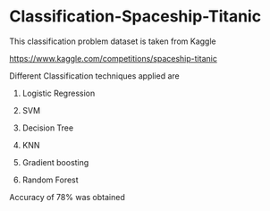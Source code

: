 # Classification-Spaceship-Titanic

This classification problem dataset is taken from Kaggle

https://www.kaggle.com/competitions/spaceship-titanic

Different Classification techniques applied are

1. Logistic Regression

2. SVM

3. Decision Tree

4. KNN

5. Gradient boosting

6. Random Forest

Accuracy of 78% was obtained

